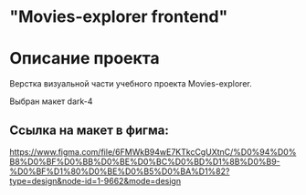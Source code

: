 # "Movies-explorer frontend"

# Описание проекта
Верстка визуальной части учебного проекта Movies-explorer.

Выбран макет dark-4

## Ссылка на макет в фигма:
https://www.figma.com/file/6FMWkB94wE7KTkcCgUXtnC/%D0%94%D0%B8%D0%BF%D0%BB%D0%BE%D0%BC%D0%BD%D1%8B%D0%B9-%D0%BF%D1%80%D0%BE%D0%B5%D0%BA%D1%82?type=design&node-id=1-9662&mode=design
